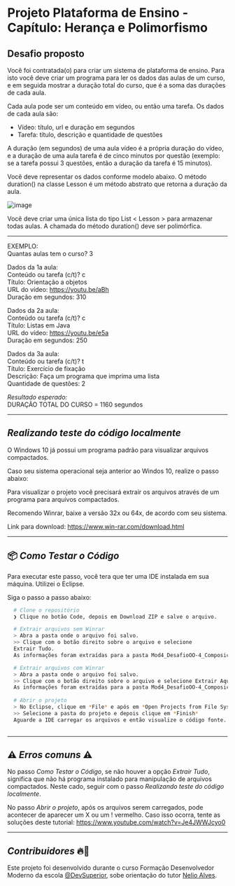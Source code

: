 # Projeto Plataforma de Ensino - Capítulo: Herança e Polimorfismo
## Desafio proposto

Você foi contratada(o) para criar um sistema de plataforma de ensino. Para isto você deve criar um programa para ler os dados das aulas de um curso,
e em seguida mostrar a duração total do curso, que é a soma das durações de cada aula.

Cada aula pode ser um conteúdo em vídeo, ou então uma tarefa. Os dados de cada aula são:
* Vídeo: título, url e duração em segundos
* Tarefa: título, descrição e quantidade de questões

A duração (em segundos) de uma aula vídeo é a própria duração do vídeo, e a duração de uma aula tarefa é de cinco minutos por questão (exemplo: se a
tarefa possui 3 questões, então a duração da tarefa é 15 minutos).

Você deve representar os dados conforme modelo abaixo. O método duration() na classe Lesson é um método abstrato que retorna a duração da aula.

![image](https://user-images.githubusercontent.com/88738577/210094185-e6109c83-1374-4382-9668-d108482fbf44.png)

Você deve criar uma única lista do tipo List < Lesson > para armazenar todas aulas. A chamada do método duration() deve ser polimórfica.

---
EXEMPLO: <br>
Quantas aulas tem o curso? 3 <br>

Dados da 1a aula: <br>
Conteúdo ou tarefa (c/t)? c <br>
Título: Orientação a objetos <br>
URL do vídeo: https://youtu.be/aBh <br>
Duração em segundos: 310 <br>

Dados da 2a aula: <br>
Conteúdo ou tarefa (c/t)? c <br>
Título: Listas em Java <br>
URL do vídeo: https://youtu.be/e5a <br>
Duração em segundos: 250 <br>

Dados da 3a aula: <br>
Conteúdo ou tarefa (c/t)? t <br>
Título: Exercício de fixação <br>
Descrição: Faça um programa que imprima uma lista <br>
Quantidade de questões: 2 <br>

*Resultado esperado:* <br>
DURAÇÃO TOTAL DO CURSO = 1160 segundos <br>

---
## *Realizando teste do código localmente* 
O Windows 10 já possui um programa padrão para visualizar arquivos compactados.

Caso seu sistema operacional seja anterior ao Windos 10, realize o passo abaixo:

Para visualizar o projeto você precisará extrair os arquivos através de um programa para arquivos compactados.

Recomendo Winrar, baixe a versão 32x ou 64x, de acordo com seu sistema.

Link para download:
https://www.win-rar.com/download.html

---
## 📦️ *Como Testar o Código*
Para executar este passo, você tera que ter uma IDE instalada em sua máquina. Utilizei o Eclipse.


Siga o passo a passo abaixo:
```bash
  # Clone o repositório
  ❯ Clique no botão Code, depois em Download ZIP e salve o arquivo.

  # Extrair arquivos sem Winrar
  > Abra a pasta onde o arquivo foi salvo.
  >> Clique com o botão direito sobre o arquivo e selecione
  Extrair Tudo.
  As informações foram extraídas para a pasta Mod4_DesafioOO-4_Composicoes-main.

  # Extrair arquivos com Winrar
  > Abra a pasta onde o arquivo foi salvo.
  >> Clique com o botão direito sobre o arquivo e selecione Extrair Aqui (Extract Here).
  As informações foram extraídas para a pasta Mod4_DesafioOO-4_Composicoes-main.
  
  # Abrir o projeto
  > No Eclipse, clique em *File* e após em *Open Projects from File System...*
  >> Selecione a pasta do projeto e depois clique em *Finish*
  Aguarde a IDE carregar os arquivos e então visualize o código fonte.
  
```

---
## ⚠️ *Erros comuns* ⚠️

No passo *Como Testar o Código*, se não houver a opção *Extrair Tudo*, significa que não há programa instalado para manipulação de arquivos compactados.
Neste cado, seguir com o passo *Realizando teste do código localmente*.

No passo *Abrir o projeto*, após os arquivos serem carregados, pode acontecer de aparecer um X ou um ! vermelho. Caso isso ocorra, tente as soluções deste
tutorial: https://www.youtube.com/watch?v=Je4JWWJcyo0

---
## *Contribuidores* 🔥👊
Este projeto foi desenvolvido durante o curso Formação Desenvolvedor Moderno da escola [@DevSuperior](https://devsuperior.com.br), sobe orientação do tutor [Nelio Alves](https://www.linkedin.com/in/nelio-alves/?originalSubdomain=br).
